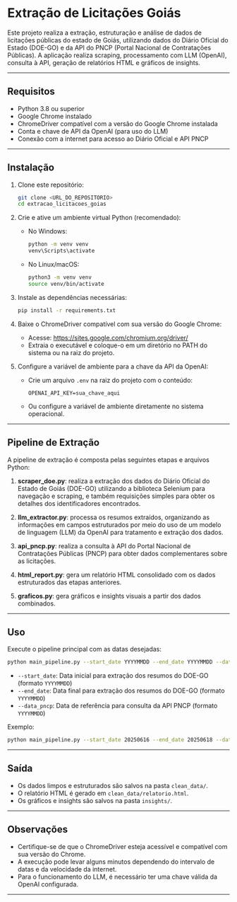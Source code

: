 # Extração de Licitações Goiás

Este projeto realiza a extração, estruturação e análise de dados de licitações públicas do estado de Goiás, utilizando dados do Diário Oficial do Estado (DOE-GO) e da API do PNCP (Portal Nacional de Contratações Públicas). A aplicação realiza scraping, processamento com LLM (OpenAI), consulta à API, geração de relatórios HTML e gráficos de insights.

---

## Requisitos

- Python 3.8 ou superior
- Google Chrome instalado
- ChromeDriver compatível com a versão do Google Chrome instalada
- Conta e chave de API da OpenAI (para uso do LLM)
- Conexão com a internet para acesso ao Diário Oficial e API PNCP

---

## Instalação

1. Clone este repositório:
   ```bash
   git clone <URL_DO_REPOSITORIO>
   cd extracao_licitacoes_goias
   ```

2. Crie e ative um ambiente virtual Python (recomendado):
   - No Windows:
     ```bash
     python -m venv venv
     venv\Scripts\activate
     ```
   - No Linux/macOS:
     ```bash
     python3 -m venv venv
     source venv/bin/activate
     ```

3. Instale as dependências necessárias:
   ```bash
   pip install -r requirements.txt
   ```

4. Baixe o ChromeDriver compatível com sua versão do Google Chrome:
   - Acesse: https://sites.google.com/chromium.org/driver/
   - Extraia o executável e coloque-o em um diretório no PATH do sistema ou na raiz do projeto.

5. Configure a variável de ambiente para a chave da API da OpenAI:
   - Crie um arquivo `.env` na raiz do projeto com o conteúdo:
     ```
     OPENAI_API_KEY=sua_chave_aqui
     ```
   - Ou configure a variável de ambiente diretamente no sistema operacional.

---

## Pipeline de Extração

A pipeline de extração é composta pelas seguintes etapas e arquivos Python:

1. **scraper_doe.py**: realiza a extração dos dados do Diário Oficial do Estado de Goiás (DOE-GO) utilizando a biblioteca Selenium para navegação e scraping, e também requisições simples para obter os detalhes dos identificadores encontrados.

2. **llm_extractor.py**: processa os resumos extraídos, organizando as informações em campos estruturados por meio do uso de um modelo de linguagem (LLM) da OpenAI para tratamento e extração dos dados.

3. **api_pncp.py**: realiza a consulta à API do Portal Nacional de Contratações Públicas (PNCP) para obter dados complementares sobre as licitações.

4. **html_report.py**: gera um relatório HTML consolidado com os dados estruturados das etapas anteriores.

5. **graficos.py**: gera gráficos e insights visuais a partir dos dados combinados.

---

## Uso

Execute o pipeline principal com as datas desejadas:

```bash
python main_pipeline.py --start_date YYYYMMDD --end_date YYYYMMDD --data_pncp YYYYMMDD
```

- `--start_date`: Data inicial para extração dos resumos do DOE-GO (formato `YYYYMMDD`)
- `--end_date`: Data final para extração dos resumos do DOE-GO (formato `YYYYMMDD`)
- `--data_pncp`: Data de referência para consulta da API PNCP (formato `YYYYMMDD`)

Exemplo:

```bash
python main_pipeline.py --start_date 20250616 --end_date 20250618 --data_pncp 20250618
```

---

## Saída

- Os dados limpos e estruturados são salvos na pasta `clean_data/`.
- O relatório HTML é gerado em `clean_data/relatorio.html`.
- Os gráficos e insights são salvos na pasta `insights/`.

---

## Observações

- Certifique-se de que o ChromeDriver esteja acessível e compatível com sua versão do Chrome.
- A execução pode levar alguns minutos dependendo do intervalo de datas e da velocidade da internet.
- Para o funcionamento do LLM, é necessário ter uma chave válida da OpenAI configurada.

---
